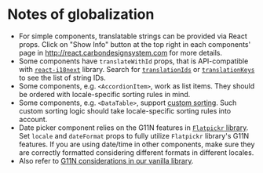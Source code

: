 # Notes of globalization

- For simple components, translatable strings can be provided via React props.
  Click on "Show Info" button at the top right in each components' page in
  http://react.carbondesignsystem.com for more details.
- Some components have `translateWithId` props, that is API-compatible with
  [`react-i18next`](https://github.com/i18next/react-i18next) library. Search
  for
  [`translationIds`](https://github.com/IBM/carbon-components-react/search?q=translationIds&unscoped_q=translationIds)
  or
  [`translationKeys`](https://github.com/IBM/carbon-components-react/search?q=translationKeys&unscoped_q=translationKeys)
  to see the list of string IDs.
- Some components, e.g. `<AccordionItem>`, work as list items. They should be
  ordered with locale-specific sorting rules in mind.
- Some components, e.g. `<DataTable>`, support
  [custom sorting](../src/components/DataTable/README.md#custom-sorting). Such
  custom sorting logic should take locale-specific sorting rules into account.
- Date picker component relies on the G11N features in
  [`Flatpickr` library](https://chmln.github.io/flatpickr/). Set `locale` and
  `dateFormat` props to fully utilize `Flatpickr` library's G11N features. If
  you are using date/time in other components, make sure they are correctly
  formatted considering different formats in different locales.
- Also refer to
  [G11N considerations in our vanilla library](https://github.com/IBM/carbon-components/tree/main/docs/g11n.md).
